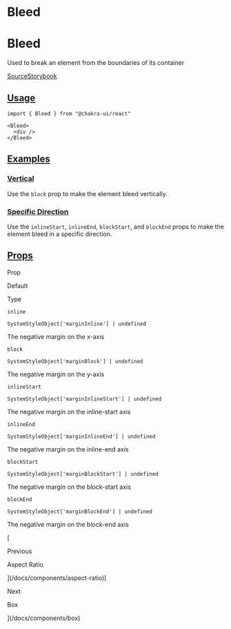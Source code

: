 # Bleed

Bleed
=====

Used to break an element from the boundaries of its container

[Source](https://github.com/chakra-ui/chakra-ui/tree/main/packages/react/src/components/bleed)[Storybook](https://storybook.chakra-ui.com/?path=/story/layout-bleed--basic)

[Usage](#usage)
---------------

```
import { Bleed } from "@chakra-ui/react"
```

```
<Bleed>
  <div />
</Bleed>
```

[Examples](#examples)
---------------------

### [Vertical](#vertical)

Use the `block` prop to make the element bleed vertically.

### [Specific Direction](#specific-direction)

Use the `inlineStart`, `inlineEnd`, `blockStart`, and `blockEnd` props to make the element bleed in a specific direction.

[Props](#props)
---------------

Prop

Default

Type

`inline`

`SystemStyleObject['marginInline'] | undefined`

The negative margin on the x-axis

`block`

`SystemStyleObject['marginBlock'] | undefined`

The negative margin on the y-axis

`inlineStart`

`SystemStyleObject['marginInlineStart'] | undefined`

The negative margin on the inline-start axis

`inlineEnd`

`SystemStyleObject['marginInlineEnd'] | undefined`

The negative margin on the inline-end axis

`blockStart`

`SystemStyleObject['marginBlockStart'] | undefined`

The negative margin on the block-start axis

`blockEnd`

`SystemStyleObject['marginBlockEnd'] | undefined`

The negative margin on the block-end axis

[

Previous

Aspect Ratio



](/docs/components/aspect-ratio)[

Next

Box



](/docs/components/box)